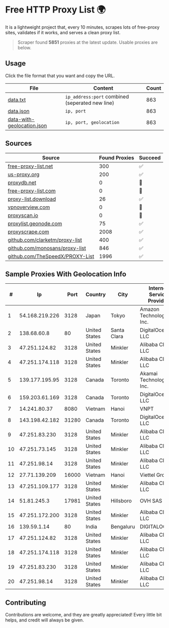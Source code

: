 
# Free HTTP Proxy List 🌍

It is a lightweight project that, every 10 minutes, scrapes lots of free-proxy sites, validates if it works, and serves a clean proxy list.


> Scraper found **5851** proxies at the latest update. Usable proxies are below.

## Usage

Click the file format that you want and copy the URL.


|File|Content|Count|
|----|-------|-----|
|[data.txt](https://raw.githubusercontent.com/themiralay/Proxy-List-World/master/data.txt)|`ip_address:port` combined (seperated new line)|863|
|[data.json](https://raw.githubusercontent.com/themiralay/Proxy-List-World/master/data.json)|`ip, port`|863|
|[data-with-geolocation.json](https://raw.githubusercontent.com/themiralay/Proxy-List-World/master/data-with-geolocation.json)|`ip, port, geolocation`|863|

## Sources

|Source|Found Proxies|Succeed|
|------|-------------|-------|
|[free-proxy-list.net](https://free-proxy-list.net)|300|✅|
|[us-proxy.org](https://www.us-proxy.org)|200|✅|
|[proxydb.net](http://proxydb.net)|0|🚫|
|[free-proxy-list.com](https://free-proxy-list.com/?page=&port=&type%5B%5D=http&type%5B%5D=https&up_time=0&search=Search)|0|🚫|
|[proxy-list.download](https://www.proxy-list.download/HTTP)|26|✅|
|[vpnoverview.com](https://vpnoverview.com/privacy/anonymous-browsing/free-proxy-servers)|0|🚫|
|[proxyscan.io](https://www.proxyscan.io)|0|🚫|
|[proxylist.geonode.com](https://proxylist.geonode.com/api/proxy-list?limit=300&page=1&sort_by=lastChecked&sort_type=desc&protocols=http,https)|75|✅|
|[proxyscrape.com](https://api.proxyscrape.com/v2/?request=displayproxies&protocol=http&timeout=10000&country=all&ssl=all&anonymity=all)|2008|✅|
|[github.com/clarketm/proxy-list](https://raw.githubusercontent.com/clarketm/proxy-list/master/proxy-list-raw.txt)|400|✅|
|[github.com/monosans/proxy-list](https://raw.githubusercontent.com/monosans/proxy-list/main/proxies/http.txt)|846|✅|
|[github.com/TheSpeedX/PROXY-List](https://raw.githubusercontent.com/TheSpeedX/PROXY-List/master/http.txt)|1996|✅|


## Sample Proxies With Geolocation Info

|#|Ip|Port|Country|City|Internet Service Provider|
|-|--|----|-------|----|-------------------------|
|1|54.168.219.226|3128|Japan|Tokyo|Amazon Technologies Inc.|
|2|138.68.60.8|80|United States|Santa Clara|DigitalOcean, LLC|
|3|47.251.124.82|3128|United States|Minkler|Alibaba Cloud LLC|
|4|47.251.174.118|3128|United States|Minkler|Alibaba Cloud LLC|
|5|139.177.195.95|3128|Canada|Toronto|Akamai Technologies, Inc.|
|6|159.203.61.169|3128|Canada|Toronto|DigitalOcean, LLC|
|7|14.241.80.37|8080|Vietnam|Hanoi|VNPT|
|8|143.198.42.182|31280|Canada|Toronto|DigitalOcean, LLC|
|9|47.251.83.230|3128|United States|Minkler|Alibaba Cloud LLC|
|10|47.251.73.145|3128|United States|Minkler|Alibaba Cloud LLC|
|11|47.251.98.14|3128|United States|Minkler|Alibaba Cloud LLC|
|12|27.71.139.209|16000|Vietnam|Hanoi|Viettel Group|
|13|47.251.109.177|3128|United States|Minkler|Alibaba Cloud LLC|
|14|51.81.245.3|17981|United States|Hillsboro|OVH SAS|
|15|47.251.172.200|3128|United States|Minkler|Alibaba Cloud LLC|
|16|139.59.1.14|80|India|Bengaluru|DIGITALOCEAN|
|17|47.251.124.82|3128|United States|Minkler|Alibaba Cloud LLC|
|18|47.251.174.118|3128|United States|Minkler|Alibaba Cloud LLC|
|19|47.251.83.230|3128|United States|Minkler|Alibaba Cloud LLC|
|20|47.251.98.14|3128|United States|Minkler|Alibaba Cloud LLC|



## Contributing

Contributions are welcome, and they are greatly appreciated! Every
little bit helps, and credit will always be given.

